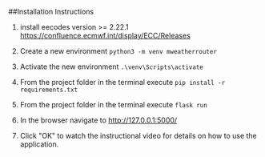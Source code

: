 ##Installation Instructions

1) install eecodes version >= 2.22.1 
https://confluence.ecmwf.int/display/ECC/Releases

2) Create a new environment ```python3 -m venv mweatherrouter```

3) Activate the new environment ```.\venv\Scripts\activate```

4) From the project folder in the terminal execute ```pip install -r requirements.txt```

5) From the project folder in the terminal execute ```flask run```

6) In the browser navigate to http://127.0.0.1:5000/ 

7) Click "OK" to watch the instructional video for details on how to use the application. 